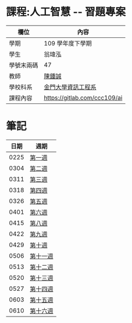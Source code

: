# 課程:人工智慧 -- 習題專案

欄位 | 內容
-----|--------
學期 | 109 學年度下學期
學生 |  翁瑋泓
學號末兩碼 | 47
教師 | [陳鍾誠](https://www.nqu.edu.tw/educsie/index.php?act=blog&code=list&ids=4)
學校科系 | [金門大學資訊工程系](https://www.nqu.edu.tw/educsie/index.php)
課程內容 | https://gitlab.com/ccc109/ai

# 筆記

日期 | 週期 | 
-----|--------
0225 | [第一週](https://github.com/weng0418/ai109b/blob/main/Week1.md)
0304 | [第二週](https://github.com/weng0418/ai109b/blob/main/Week2.md)
0311 | [第三週](https://github.com/weng0418/ai109b/blob/main/Week3.md)
0318 | [第四週](https://github.com/weng0418/ai109b/blob/main/Week4.md)
0326 | [第五週](https://github.com/weng0418/ai109b/blob/main/Week5.md)
0401 | [第六週](https://github.com/weng0418/ai109b/blob/main/Week6.md)
0415 | [第八週](https://github.com/weng0418/ai109b/blob/main/Week8.md)
0422 | [第九週](https://github.com/weng0418/ai109b/blob/main/Week9.md)
0429 | [第十週](https://github.com/weng0418/ai109b/blob/main/Week10.md)
0506 | [第十一週](https://github.com/weng0418/ai109b/blob/main/Week11.md)
0513 | [第十二週](https://github.com/weng0418/ai109b/blob/main/Week12.md)
0520 | [第十三週](https://github.com/weng0418/ai109b/blob/main/Week13.md)
0527 | [第十四週](https://github.com/weng0418/ai109b/blob/main/Week14.md)
0603 | [第十五週](https://github.com/weng0418/ai109b/blob/main/Week15.md)
0610 | [第十六週](https://github.com/weng0418/ai109b/blob/main/Week16.md)
